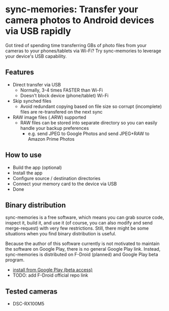 # sync-memories: Transfer your camera photos to Android devices via USB rapidly

Got tired of spending time transferring GBs of photo files from your cameras to your phones/tablets via Wi-Fi? Try sync-memories to leverage your device's USB capability.

## Features

 * Direct transfer via USB
   * Normally, 3-4 times FASTER than Wi-Fi
   * Doesn't block device (phone/tablet) Wi-Fi
 * Skip synched files
   * Avoid redundant copying based on file size so corrupt (incomplete) files are re-transfered on the next sync
 * RAW image files (.ARW) supported
   * RAW files can be stored into separate directory so you can easily handle your backup preferences
     * e.g. send JPEG to Google Photos and send JPEG+RAW to Amazon Prime Photos

## How to use

 * Build the app (optional)
 * Install the app
 * Configure source / destination directories
 * Connect your memory card to the device via USB
 * Done

## Binary distribution

sync-memories is a free software, which means you can grab source code, inspect it, build it, and use it (of course, you can also modify and send merge-request) with very few restrictions. Still, there might be some situations when you find binary distribution is useful.

Because the author of this software currently is not motivated to maintain the software on Google Play, there is no general Google Play link. Instead, sync-memories is distributed on F-Droid (planned) and Google Play beta program.

 * [install from Google Play (beta access)](https://play.google.com/store/apps/details?id=jp.muo.syncmemories)
 * TODO: add F-Droid official repo link

## Tested cameras

 * DSC-RX100M5
